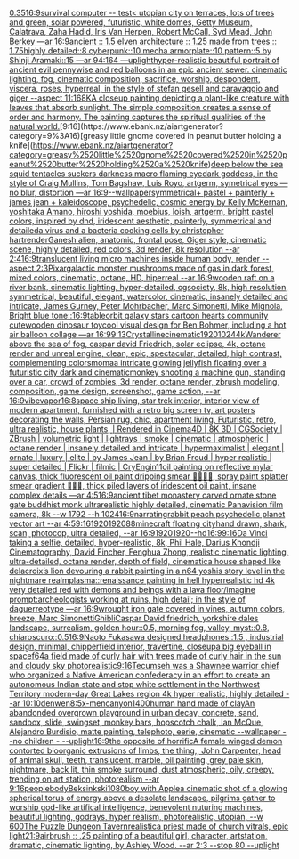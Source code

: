[0.35](https://www.ebank.nz/aiartgenerator?category=0.35)[16:9](https://www.ebank.nz/aiartgenerator?category=16%3A9)[survival computer -- test](https://www.ebank.nz/aiartgenerator?category=survival%2520computer%2520--%2520test)[< utopian city on terraces, lots of trees and green, solar powered, futuristic, white domes, Getty Museum, Calatrava, Zaha Hadid, Iris Van Herpen, Robert McCall, Syd Mead, John Berkey —ar 16:9](https://www.ebank.nz/aiartgenerator?category=%3C%2520utopian%2520city%2520on%2520terraces%2C%2520lots%2520of%2520trees%2520and%2520green%2C%2520solar%2520powered%2C%2520futuristic%2C%2520white%2520domes%2C%2520Getty%2520Museum%2C%2520Calatrava%2C%2520Zaha%2520Hadid%2C%2520Iris%2520Van%2520Herpen%2C%2520Robert%2520McCall%2C%2520Syd%2520Mead%2C%2520John%2520Berkey%2520%E2%80%94ar%252016%3A9)[ancient :: 1.5 elven architecture :: 1.25 made from trees :: 1.75](https://www.ebank.nz/aiartgenerator?category=ancient%2520%3A%3A%25201.5%2520elven%2520architecture%2520%3A%3A%25201.25%2520made%2520from%2520trees%2520%3A%3A%25201.75)[highly detailed::8 cyberpunk::10 mecha armorplate::10 pattern::5 by Shinji Aramaki::15 —ar 94:164 —uplight](https://www.ebank.nz/aiartgenerator?category=highly%2520detailed%3A%3A8%2520cyberpunk%3A%3A10%2520mecha%2520armorplate%3A%3A10%2520pattern%3A%3A5%2520by%2520Shinji%2520Aramaki%3A%3A15%2520%E2%80%94ar%252094%3A164%2520%E2%80%94uplight)[hyper-realistic beautiful portrait of  ancient evil  pennywise  and red balloons in an epic ancient sewer.  cinematic lighting, fog,  cinematic composition, sacrifice, worship, despondent, viscera, roses, hyperreal, in the style of stefan gesell and caravaggio and giger --aspect 11:16](https://www.ebank.nz/aiartgenerator?category=hyper-realistic%2520beautiful%2520portrait%2520of%2520%2520ancient%2520evil%2520%2520pennywise%2520%2520and%2520red%2520balloons%2520in%2520an%2520epic%2520ancient%2520sewer.%2520%2520cinematic%2520lighting%2C%2520fog%2C%2520%2520cinematic%2520composition%2C%2520sacrifice%2C%2520worship%2C%2520despondent%2C%2520viscera%2C%2520roses%2C%2520hyperreal%2C%2520in%2520the%2520style%2520of%2520stefan%2520gesell%2520and%2520caravaggio%2520and%2520giger%2520--aspect%252011%3A16)[8K](https://www.ebank.nz/aiartgenerator?category=8K)[A closeup painting depicting a plant-like creature with leaves that absorb sunlight. The simple composition creates a sense of order and harmony. The painting captures the spiritual qualities of the natural world.](https://www.ebank.nz/aiartgenerator?category=A%2520closeup%2520painting%2520depicting%2520a%2520plant-like%2520creature%2520with%2520leaves%2520that%2520absorb%2520sunlight.%2520The%2520simple%2520composition%2520creates%2520a%2520sense%2520of%2520order%2520and%2520harmony.%2520The%2520painting%2520captures%2520the%2520spiritual%2520qualities%2520of%2520the%2520natural%2520world.)[9:16](https://www.ebank.nz/aiartgenerator?category=9%3A16)[greasy little gnome covered in peanut butter holding a knife](https://www.ebank.nz/aiartgenerator?category=greasy%2520little%2520gnome%2520covered%2520in%2520peanut%2520butter%2520holding%2520a%2520knife)[deep below the sea squid tentacles suckers darkness macro flaming eye](https://www.ebank.nz/aiartgenerator?category=deep%2520below%2520the%2520sea%2520squid%2520tentacles%2520suckers%2520darkness%2520macro%2520flaming%2520eye)[dark goddess, in the style of  Craig Mullins, Tom Bagshaw, Luis Royo, artgerm, symetrical eyes —no blur, distortion —ar 16:9](https://www.ebank.nz/aiartgenerator?category=dark%2520goddess%2C%2520in%2520the%2520style%2520of%2520%2520Craig%2520Mullins%2C%2520Tom%2520Bagshaw%2C%2520Luis%2520Royo%2C%2520artgerm%2C%2520symetrical%2520eyes%2520%E2%80%94no%2520blur%2C%2520distortion%2520%E2%80%94ar%252016%3A9)[--wallpaper](https://www.ebank.nz/aiartgenerator?category=--wallpaper)[symmetrical](https://www.ebank.nz/aiartgenerator?category=symmetrical)[+ pastel + painterly + james jean + kaleidoscope, psychedelic, cosmic energy by Kelly McKernan, yoshitaka Amano, hiroshi yoshida, moebius, loish, artgerm, bright pastel colors, inspired by dnd, iridescent aesthetic, painterly, symmetrical and detailed](https://www.ebank.nz/aiartgenerator?category=%2B%2520pastel%2520%2B%2520painterly%2520%2B%2520james%2520jean%2520%2B%2520kaleidoscope%2C%2520psychedelic%2C%2520cosmic%2520energy%2520by%2520Kelly%2520McKernan%2C%2520yoshitaka%2520Amano%2C%2520hiroshi%2520yoshida%2C%2520moebius%2C%2520loish%2C%2520artgerm%2C%2520bright%2520pastel%2520colors%2C%2520inspired%2520by%2520dnd%2C%2520iridescent%2520aesthetic%2C%2520painterly%2C%2520symmetrical%2520and%2520detailed)[a virus and a bacteria cooking cells by christopher hart](https://www.ebank.nz/aiartgenerator?category=a%2520virus%2520and%2520a%2520bacteria%2520cooking%2520cells%2520by%2520christopher%2520hart)[render](https://www.ebank.nz/aiartgenerator?category=render)[Ganesh alien, anatomic,  frontal pose,  Giger style, cinematic scene, highly detailed, red colors, 3d render, 8k resolution --ar 2:4](https://www.ebank.nz/aiartgenerator?category=Ganesh%2520alien%2C%2520anatomic%2C%2520%2520frontal%2520pose%2C%2520%2520Giger%2520style%2C%2520cinematic%2520scene%2C%2520highly%2520detailed%2C%2520red%2520colors%2C%25203d%2520render%2C%25208k%2520resolution%2520--ar%25202%3A4)[16:9](https://www.ebank.nz/aiartgenerator?category=16%3A9)[translucent living micro machines inside human body, render --aspect 2:3](https://www.ebank.nz/aiartgenerator?category=translucent%2520living%2520micro%2520machines%2520inside%2520human%2520body%2C%2520render%2520--aspect%25202%3A3)[Pixar](https://www.ebank.nz/aiartgenerator?category=Pixar)[galactic monster mushrooms made of gas in dark forest, mixed colors, cinematic, octane, HD, hiperreal --ar 16:9](https://www.ebank.nz/aiartgenerator?category=galactic%2520monster%2520mushrooms%2520made%2520of%2520gas%2520in%2520dark%2520forest%2C%2520mixed%2520colors%2C%2520cinematic%2C%2520octane%2C%2520HD%2C%2520hiperreal%2520--ar%252016%3A9)[wooden raft on a river bank, cinematic lighting, hyper-detailed, cgsociety, 8k, high resolution, symmetrical, beautiful, elegant, watercolor, cinematic, insanely detailed and intricate, James Gurney, Peter Mohrbacher, Marc Simonetti, Mike Mignola, Bright blue tone](https://www.ebank.nz/aiartgenerator?category=wooden%2520raft%2520on%2520a%2520river%2520bank%2C%2520cinematic%2520lighting%2C%2520hyper-detailed%2C%2520cgsociety%2C%25208k%2C%2520high%2520resolution%2C%2520symmetrical%2C%2520beautiful%2C%2520elegant%2C%2520watercolor%2C%2520cinematic%2C%2520insanely%2520detailed%2520and%2520intricate%2C%2520James%2520Gurney%2C%2520Peter%2520Mohrbacher%2C%2520Marc%2520Simonetti%2C%2520Mike%2520Mignola%2C%2520Bright%2520blue%2520tone)[::](https://www.ebank.nz/aiartgenerator?category=%3A%3A)[16:9](https://www.ebank.nz/aiartgenerator?category=16%3A9)[table](https://www.ebank.nz/aiartgenerator?category=table)[orbit galaxy stars cartoon hearts community cute](https://www.ebank.nz/aiartgenerator?category=orbit%2520galaxy%2520stars%2520cartoon%2520hearts%2520community%2520cute)[wooden dinosaur toy](https://www.ebank.nz/aiartgenerator?category=wooden%2520dinosaur%2520toy)[cool visual design for Ben Bohmer, including a hot air balloon collage —ar 16:9](https://www.ebank.nz/aiartgenerator?category=cool%2520visual%2520design%2520for%2520Ben%2520Bohmer%2C%2520including%2520a%2520hot%2520air%2520balloon%2520collage%2520%E2%80%94ar%252016%3A9)[9:13](https://www.ebank.nz/aiartgenerator?category=9%3A13)[Crystalline](https://www.ebank.nz/aiartgenerator?category=Crystalline)[cinematic](https://www.ebank.nz/aiartgenerator?category=cinematic)[1920](https://www.ebank.nz/aiartgenerator?category=1920)[1024](https://www.ebank.nz/aiartgenerator?category=1024)[4k](https://www.ebank.nz/aiartgenerator?category=4k)[Wanderer above the sea of fog, caspar david Friedrich, solar eclipse, 4k, octane render and unreal engine, clean, epic, spectacular, detailed, high contrast, complementing colors](https://www.ebank.nz/aiartgenerator?category=Wanderer%2520above%2520the%2520sea%2520of%2520fog%2C%2520caspar%2520david%2520Friedrich%2C%2520solar%2520eclipse%2C%25204k%2C%2520octane%2520render%2520and%2520unreal%2520engine%2C%2520clean%2C%2520epic%2C%2520spectacular%2C%2520detailed%2C%2520high%2520contrast%2C%2520complementing%2520colors)[moma](https://www.ebank.nz/aiartgenerator?category=moma)[a intricate glowing jellyfish floating over a futuristic city dark and cinematic](https://www.ebank.nz/aiartgenerator?category=a%2520intricate%2520glowing%2520jellyfish%2520floating%2520over%2520a%2520futuristic%2520city%2520dark%2520and%2520cinematic)[monkey shooting a machine gun, standing over a car, crowd of zombies, 3d render, octane render, zbrush modeling, composition, game design, screenshot, game action, --ar 16:9](https://www.ebank.nz/aiartgenerator?category=monkey%2520shooting%2520a%2520machine%2520gun%2C%2520standing%2520over%2520a%2520car%2C%2520crowd%2520of%2520zombies%2C%25203d%2520render%2C%2520octane%2520render%2C%2520zbrush%2520modeling%2C%2520composition%2C%2520game%2520design%2C%2520screenshot%2C%2520game%2520action%2C%2520--ar%252016%3A9)[vibe](https://www.ebank.nz/aiartgenerator?category=vibe)[vapor](https://www.ebank.nz/aiartgenerator?category=vapor)[16:8](https://www.ebank.nz/aiartgenerator?category=16%3A8)[space ship living, star trek interior, interior view of modern apartment, furnished with a retro big screen tv, art posters decorating the walls, Persian rug, chic, apartment living, Futuristic, retro, ultra realistic, house plants, | Rendered in Cinema4D | 8K 3D | CGSociety | ZBrush | volumetric light | lightrays | smoke | cinematic | atmospheric | octane render | insanely detailed and intricate | hypermaximalist | elegant | ornate | luxury | elite | by James Jean | by Brian Froud | hyper realistic | super detailed | Flickr | filmic | CryEngin](https://www.ebank.nz/aiartgenerator?category=space%2520ship%2520living%2C%2520star%2520trek%2520interior%2C%2520interior%2520view%2520of%2520modern%2520apartment%2C%2520furnished%2520with%2520a%2520retro%2520big%2520screen%2520tv%2C%2520art%2520posters%2520decorating%2520the%2520walls%2C%2520Persian%2520rug%2C%2520chic%2C%2520apartment%2520living%2C%2520Futuristic%2C%2520retro%2C%2520ultra%2520realistic%2C%2520house%2520plants%2C%2520%7C%2520Rendered%2520in%2520Cinema4D%2520%7C%25208K%25203D%2520%7C%2520CGSociety%2520%7C%2520ZBrush%2520%7C%2520volumetric%2520light%2520%7C%2520lightrays%2520%7C%2520smoke%2520%7C%2520cinematic%2520%7C%2520atmospheric%2520%7C%2520octane%2520render%2520%7C%2520insanely%2520detailed%2520and%2520intricate%2520%7C%2520hypermaximalist%2520%7C%2520elegant%2520%7C%2520ornate%2520%7C%2520luxury%2520%7C%2520elite%2520%7C%2520by%2520James%2520Jean%2520%7C%2520by%2520Brian%2520Froud%2520%7C%2520hyper%2520realistic%2520%7C%2520super%2520detailed%2520%7C%2520Flickr%2520%7C%2520filmic%2520%7C%2520CryEngin)[1](https://www.ebank.nz/aiartgenerator?category=1)[1](https://www.ebank.nz/aiartgenerator?category=1)[oil painting on reflective mylar canvas, thick fluorescent oil paint dripping smear 🦷💛🍄🫧, spray paint splatter smear gradient 🍷🧂🥏, thick piled layers of iridescent oil paint, insane complex details —ar 4:5](https://www.ebank.nz/aiartgenerator?category=oil%2520painting%2520on%2520reflective%2520mylar%2520canvas%2C%2520thick%2520fluorescent%2520oil%2520paint%2520dripping%2520smear%2520%F0%9F%A6%B7%F0%9F%92%9B%F0%9F%8D%84%F0%9F%AB%A7%2C%2520spray%2520paint%2520splatter%2520smear%2520gradient%2520%F0%9F%8D%B7%F0%9F%A7%82%F0%9F%A5%8F%2C%2520thick%2520piled%2520layers%2520of%2520iridescent%2520oil%2520paint%2C%2520insane%2520complex%2520details%2520%E2%80%94ar%25204%3A5)[16:9](https://www.ebank.nz/aiartgenerator?category=16%3A9)[ancient tibet monastery  carved ornate stone gate buddhist monk  ultrarealistic highly detailed, cinematic Panavision film camera, 8k --w 1792 --h 1024](https://www.ebank.nz/aiartgenerator?category=ancient%2520tibet%2520monastery%2520%2520carved%2520ornate%2520stone%2520gate%2520buddhist%2520monk%2520%2520ultrarealistic%2520highly%2520detailed%2C%2520cinematic%2520Panavision%2520film%2520camera%2C%25208k%2520--w%25201792%2520--h%25201024)[16:9](https://www.ebank.nz/aiartgenerator?category=16%3A9)[narrating](https://www.ebank.nz/aiartgenerator?category=narrating)[rabbit peach psychedelic planet vector art --ar 4:5](https://www.ebank.nz/aiartgenerator?category=rabbit%2520peach%2520psychedelic%2520planet%2520vector%2520art%2520--ar%25204%3A5)[9:16](https://www.ebank.nz/aiartgenerator?category=9%3A16)[1920](https://www.ebank.nz/aiartgenerator?category=1920)[1920](https://www.ebank.nz/aiartgenerator?category=1920)[88](https://www.ebank.nz/aiartgenerator?category=88)[minecraft floating city](https://www.ebank.nz/aiartgenerator?category=minecraft%2520floating%2520city)[hand drawn, shark, scan, photocop, ultra detailed, --ar 16:9](https://www.ebank.nz/aiartgenerator?category=hand%2520drawn%2C%2520shark%2C%2520scan%2C%2520photocop%2C%2520ultra%2520detailed%2C%2520--ar%252016%3A9)[1920](https://www.ebank.nz/aiartgenerator?category=1920)[1920](https://www.ebank.nz/aiartgenerator?category=1920)[--hd](https://www.ebank.nz/aiartgenerator?category=--hd)[16:9](https://www.ebank.nz/aiartgenerator?category=16%3A9)[9:16](https://www.ebank.nz/aiartgenerator?category=9%3A16)[Da Vinci taking a selfie, detailed, hyper-realistic, 8k, Phil Hale, Darius Khondji Cinematography, David Fincher, Fenghua Zhong, realistic cinematic lighting, ultra-detailed, octane render, depth of field, cinematic](https://www.ebank.nz/aiartgenerator?category=Da%2520Vinci%2520taking%2520a%2520selfie%2C%2520detailed%2C%2520hyper-realistic%2C%25208k%2C%2520Phil%2520Hale%2C%2520Darius%2520Khondji%2520Cinematography%2C%2520David%2520Fincher%2C%2520Fenghua%2520Zhong%2C%2520realistic%2520cinematic%2520lighting%2C%2520ultra-detailed%2C%2520octane%2520render%2C%2520depth%2520of%2520field%2C%2520cinematic)[a house shaped like delacroix’s lion devouring a rabbit painting in a n64 yoshis story level in the nightmare realm](https://www.ebank.nz/aiartgenerator?category=a%2520house%2520shaped%2520like%2520delacroix%E2%80%99s%2520lion%2520devouring%2520a%2520rabbit%2520painting%2520in%2520a%2520n64%2520yoshis%2520story%2520level%2520in%2520the%2520nightmare%2520realm)[plasma](https://www.ebank.nz/aiartgenerator?category=plasma)[::](https://www.ebank.nz/aiartgenerator?category=%3A%3A)[renaissance painting in hell hyperrealistic hd 4k very detailed red with demons and beings with a lava floor](https://www.ebank.nz/aiartgenerator?category=renaissance%2520painting%2520in%2520hell%2520hyperrealistic%2520hd%25204k%2520very%2520detailed%2520red%2520with%2520demons%2520and%2520beings%2520with%2520a%2520lava%2520floor)[/imagine prompt:archeologists working at ruins, high detail; in the style of daguerreotype ––ar 16:9](https://www.ebank.nz/aiartgenerator?category=/imagine%2520prompt%3Aarcheologists%2520working%2520at%2520ruins%2C%2520high%2520detail%3B%2520in%2520the%2520style%2520of%2520daguerreotype%2520%E2%80%93%E2%80%93ar%252016%3A9)[wrought iron gate covered in vines, autumn colors, breeze, Marc Simonetti](https://www.ebank.nz/aiartgenerator?category=wrought%2520iron%2520gate%2520covered%2520in%2520vines%2C%2520autumn%2520colors%2C%2520breeze%2C%2520Marc%2520Simonetti)[Ghibli](https://www.ebank.nz/aiartgenerator?category=Ghibli)[Caspar David friedrich, yorkshire dales landscape, surrealism, golden hour::0.5, morning fog, valley, myst::0.8, chiaroscuro::0.5](https://www.ebank.nz/aiartgenerator?category=Caspar%2520David%2520friedrich%2C%2520yorkshire%2520dales%2520landscape%2C%2520surrealism%2C%2520golden%2520hour%3A%3A0.5%2C%2520morning%2520fog%2C%2520valley%2C%2520myst%3A%3A0.8%2C%2520chiaroscuro%3A%3A0.5)[16:9](https://www.ebank.nz/aiartgenerator?category=16%3A9)[Naoto Fukasawa designed headphones::1.5 , industrial design, minimal, chipperfield interior, travertine, closeup](https://www.ebank.nz/aiartgenerator?category=Naoto%2520Fukasawa%2520designed%2520headphones%3A%3A1.5%2520%2C%2520industrial%2520design%2C%2520minimal%2C%2520chipperfield%2520interior%2C%2520travertine%2C%2520closeup)[a big eyeball in space](https://www.ebank.nz/aiartgenerator?category=a%2520big%2520eyeball%2520in%2520space)[f64](https://www.ebank.nz/aiartgenerator?category=f64)[a field made of curly hair with trees made of curly hair in the sun and cloudy sky photorealistic](https://www.ebank.nz/aiartgenerator?category=a%2520field%2520made%2520of%2520curly%2520hair%2520with%2520trees%2520made%2520of%2520curly%2520hair%2520in%2520the%2520sun%2520and%2520cloudy%2520sky%2520photorealistic)[9:16](https://www.ebank.nz/aiartgenerator?category=9%3A16)[Tecumseh was a Shawnee warrior chief who organized a Native American confederacy in an effort to create an autonomous Indian state and stop white settlement in the Northwest Territory modern-day Great Lakes region 4k hyper realistic, highly detailed --ar 10:10](https://www.ebank.nz/aiartgenerator?category=Tecumseh%2520was%2520a%2520Shawnee%2520warrior%2520chief%2520who%2520organized%2520a%2520Native%2520American%2520confederacy%2520in%2520an%2520effort%2520to%2520create%2520an%2520autonomous%2520Indian%2520state%2520and%2520stop%2520white%2520settlement%2520in%2520the%2520Northwest%2520Territory%2520modern-day%2520Great%2520Lakes%2520region%25204k%2520hyper%2520realistic%2C%2520highly%2520detailed%2520--ar%252010%3A10)[denwen](https://www.ebank.nz/aiartgenerator?category=denwen)[8:5](https://www.ebank.nz/aiartgenerator?category=8%3A5)[x-men](https://www.ebank.nz/aiartgenerator?category=x-men)[canyon](https://www.ebank.nz/aiartgenerator?category=canyon)[1400](https://www.ebank.nz/aiartgenerator?category=1400)[human hand made of clay](https://www.ebank.nz/aiartgenerator?category=human%2520hand%2520made%2520of%2520clay)[An abandonded overgrown playground in urban decay, concrete, sand, sandbox, slide, swingset, monkey bars, hopscotch chalk, Ian McQue, Alejandro Burdisio, matte painting, telephoto, eerie, cinematic --wallpaper --no children - --uplight](https://www.ebank.nz/aiartgenerator?category=An%2520abandonded%2520overgrown%2520playground%2520in%2520urban%2520decay%2C%2520concrete%2C%2520sand%2C%2520sandbox%2C%2520slide%2C%2520swingset%2C%2520monkey%2520bars%2C%2520hopscotch%2520chalk%2C%2520Ian%2520McQue%2C%2520Alejandro%2520Burdisio%2C%2520matte%2520painting%2C%2520telephoto%2C%2520eerie%2C%2520cinematic%2520--wallpaper%2520--no%2520children%2520-%2520--uplight)[16:9](https://www.ebank.nz/aiartgenerator?category=16%3A9)[the opposite of horrific](https://www.ebank.nz/aiartgenerator?category=the%2520opposite%2520of%2520horrific)[A female winged demon contorted bioorganic extrusions of limbs, the thing,, John Carpenter, head of animal skull, teeth, translucent, marble, oil painting, grey pale skin, nightmare, back lit, thin smoke surround, dust atmospheric, oily, creepy, trending on art station,  photorealism --ar 9:16](https://www.ebank.nz/aiartgenerator?category=A%2520female%2520winged%2520demon%2520contorted%2520bioorganic%2520extrusions%2520of%2520limbs%2C%2520the%2520thing%2C%2C%2520John%2520Carpenter%2C%2520head%2520of%2520animal%2520skull%2C%2520teeth%2C%2520translucent%2C%2520marble%2C%2520oil%2520painting%2C%2520grey%2520pale%2520skin%2C%2520nightmare%2C%2520back%2520lit%2C%2520thin%2520smoke%2520surround%2C%2520dust%2520atmospheric%2C%2520oily%2C%2520creepy%2C%2520trending%2520on%2520art%2520station%2C%2520%2520photorealism%2520--ar%25209%3A16)[people](https://www.ebank.nz/aiartgenerator?category=people)[body](https://www.ebank.nz/aiartgenerator?category=body)[Beksinkski](https://www.ebank.nz/aiartgenerator?category=Beksinkski)[1080](https://www.ebank.nz/aiartgenerator?category=1080)[boy with Apple](https://www.ebank.nz/aiartgenerator?category=boy%2520with%2520Apple)[a cinematic shot of a glowing spherical torus of energy above a desolate landscape, pilgrims gather to worship god-like artifical intelligence, benevolent nuturing machines, beautiful lighting, godrays, hyper realism, photorealistic, utopian, --w 600](https://www.ebank.nz/aiartgenerator?category=a%2520cinematic%2520shot%2520of%2520a%2520glowing%2520spherical%2520torus%2520of%2520energy%2520above%2520a%2520desolate%2520landscape%2C%2520pilgrims%2520gather%2520to%2520worship%2520god-like%2520artifical%2520intelligence%2C%2520benevolent%2520nuturing%2520machines%2C%2520beautiful%2520lighting%2C%2520godrays%2C%2520hyper%2520realism%2C%2520photorealistic%2C%2520utopian%2C%2520--w%2520600)[The Puzzle Dungeon Tavern](https://www.ebank.nz/aiartgenerator?category=The%2520Puzzle%2520Dungeon%2520Tavern)[realistic](https://www.ebank.nz/aiartgenerator?category=realistic)[a priest made of church vitrals, epic light](https://www.ebank.nz/aiartgenerator?category=a%2520priest%2520made%2520of%2520church%2520vitrals%2C%2520epic%2520light)[21:9](https://www.ebank.nz/aiartgenerator?category=21%3A9)[airbrush :: .25 painting of a beautiful girl, character, artstation, dramatic, cinematic lighting, by Ashley Wood. --ar 2:3 --stop 80 --uplight](https://www.ebank.nz/aiartgenerator?category=airbrush%2520%3A%3A%2520.25%2520painting%2520of%2520a%2520beautiful%2520girl%2C%2520character%2C%2520artstation%2C%2520dramatic%2C%2520cinematic%2520lighting%2C%2520by%2520Ashley%2520Wood.%2520--ar%25202%3A3%2520--stop%252080%2520--uplight)